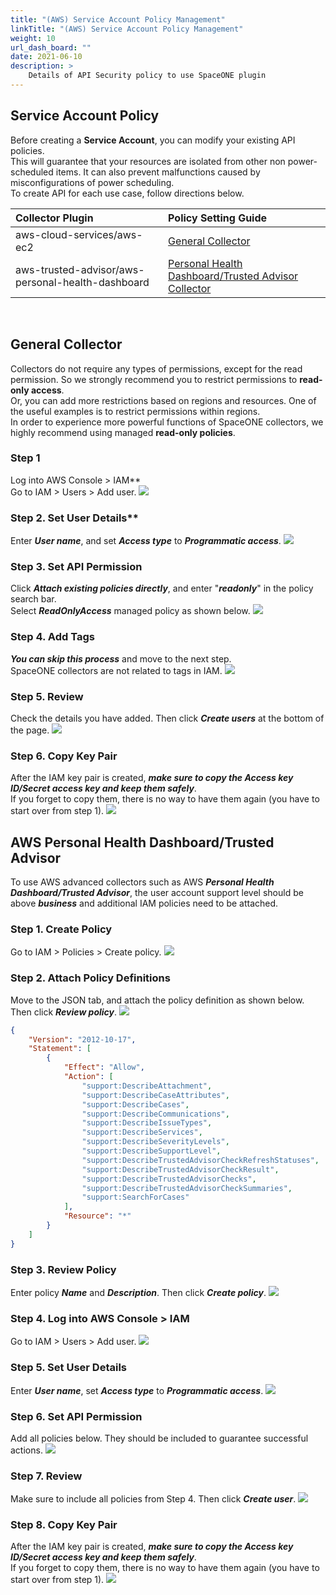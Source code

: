```yaml
---
title: "(AWS) Service Account Policy Management"
linkTitle: "(AWS) Service Account Policy Management"
weight: 10
url_dash_board: "" 
date: 2021-06-10
description: >
    Details of API Security policy to use SpaceONE plugin
---
```


## Service Account Policy
Before creating a **Service Account**, you can modify your existing API policies.<br>
This will guarantee that your resources are isolated from other non power-scheduled items. It can also prevent malfunctions caused by misconfigurations of power scheduling.<br>
To create API for each use case, follow directions below.

| Collector Plugin                                  | Policy Setting Guide                                                                                 |
|:--------------------------------------------------|:-----------------------------------------------------------------------------------------------------|
| aws-cloud-services/aws-ec2                        | [General Collector](#general-collector)                                                              |
| aws-trusted-advisor/aws-personal-health-dashboard | [Personal Health Dashboard/Trusted Advisor Collector](#aws-personal-health-dashboardtrusted-advisor) |

<br>


## General Collector
Collectors do not require any types of permissions, except for the read permission. So we strongly recommend you to restrict permissions to **read-only access**.<br> 
Or, you can add more restrictions based on regions and resources. One of the useful examples is to restrict permissions within regions.<br>
In order to experience more powerful functions of SpaceONE collectors, we highly recommend using managed **read-only policies**.

### Step 1
Log into AWS Console &gt; IAM** <br>
Go to IAM &gt; Users &gt; Add user.
![](/docs/guides/service_account/service_account_img/aws/aws_service_account_policy_iam_add_user.png)

### Step 2. Set User Details**
Enter _**User name**_, and set _**Access type**_ to _**Programmatic access**_.
![](/docs/guides/service_account/service_account_img/aws/aws_service_account_set_user_details.png)

### Step 3. Set API Permission
Click _**Attach existing policies directly**_, and enter "_**readonly**_" in the policy search bar.<br>
Select _**ReadOnlyAccess**_ managed policy as shown below.
![](/docs/guides/service_account/service_account_img/aws/aws_service_account_set_permissions.png)

### Step 4. Add Tags
_**You can skip this process**_ and move to the next step.<br> 
SpaceONE collectors are not related to tags in IAM. 
![](/docs/guides/service_account/service_account_img/aws/aws_service_account_iam_add_tag.png)

### Step 5. Review
Check the details you have added. Then click _**Create users**_ at the bottom of the page.
![](/docs/guides/service_account/service_account_img/aws/aws_service_account_iam_review.png)

### Step 6. Copy Key Pair
After the IAM key pair is created, _**make sure to copy the Access key ID/Secret access key and keep them safely**_. <br>
If you forget to copy them, there is no way to have them again \(you have to start over from step 1\).
![](/docs/guides/service_account/service_account_img/aws/aws_service_account_iam_add_user_copy_keypair.png)


## AWS Personal Health Dashboard/Trusted Advisor
To use AWS advanced collectors such as AWS _**Personal Health Dashboard/Trusted Advisor**_, the user account support level should be above _**business**_ and additional IAM policies need to be attached.
### Step 1. Create Policy
Go to IAM &gt; Policies &gt; Create policy.
![](/docs/guides/service_account/service_account_img/aws/aws_img_14.png)

### Step 2. Attach Policy Definitions
Move to the JSON tab, and attach the policy definition as shown below. Then click _**Review policy**_.
![](/docs/guides/service_account/service_account_img/aws/2021-02-09-6.44.48.png)

```json
{
    "Version": "2012-10-17",
    "Statement": [
        {
            "Effect": "Allow",
            "Action": [
                "support:DescribeAttachment",
                "support:DescribeCaseAttributes",
                "support:DescribeCases",
                "support:DescribeCommunications",
                "support:DescribeIssueTypes",
                "support:DescribeServices",
                "support:DescribeSeverityLevels",
                "support:DescribeSupportLevel",
                "support:DescribeTrustedAdvisorCheckRefreshStatuses",
                "support:DescribeTrustedAdvisorCheckResult",
                "support:DescribeTrustedAdvisorChecks",
                "support:DescribeTrustedAdvisorCheckSummaries",
                "support:SearchForCases"
            ],
            "Resource": "*"
        }
    ]
}
```
### Step 3. Review Policy
Enter policy _**Name**_ and _**Description**_. Then click _**Create policy**_.
![](/docs/guides/service_account/service_account_img/aws/2021-02-09-6.46.08.png)
 
### Step 4. Log into AWS Console &gt; IAM
Go to IAM &gt; Users &gt; Add user.
![](/docs/guides/service_account/service_account_img/aws/aws_service_account_policy_iam_add_user.png)

### Step 5. Set User Details
Enter _**User name**_, set _**Access type**_ to _**Programmatic access**_.
![](/docs/guides/service_account/service_account_img/aws/aws_service_account_set_user_details.png)

### Step 6. Set API Permission
Add all policies below. They should be included to guarantee successful actions.
![](/docs/guides/service_account/service_account_img/aws/aws_service_account_phd_set_api_permission.png)

### Step 7. Review
Make sure to include all policies from Step 4. Then click _**Create user**_.
![](/docs/guides/service_account/service_account_img/aws/aws_service_account_powerscheduler_review.png)

### Step 8. Copy Key Pair
After the IAM key pair is created, _**make sure to copy the Access key ID/Secret access key and keep them safely**_. <br>
If you forget to copy them, there is no way to have them again \(you have to start over from step 1\).
![](/docs/guides/service_account/service_account_img/aws/aws_service_account_iam_add_user_copy_keypair.png)







